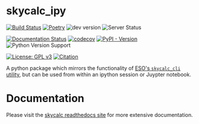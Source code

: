 # skycalc_ipy

[![Build Status](https://github.com/AstarVienna/skycalc_ipy/actions/workflows/tests.yml/badge.svg)](https://github.com/AstarVienna/skycalc_ipy/actions/workflows/tests.yml/badge.svg)
[![Poetry](https://img.shields.io/endpoint?url=https://python-poetry.org/badge/v0.json)](https://python-poetry.org/)
![dev version](https://img.shields.io/badge/dynamic/toml?url=https%3A%2F%2Fraw.githubusercontent.com%2FAstarVienna%2Fskycalc_ipy%2Fmaster%2Fpyproject.toml&query=%24.tool.poetry.version&label=dev%20version&color=teal)
![Server Status](https://img.shields.io/website?url=https%3A%2F%2Fetimecalret-002.eso.org%2Fobserving%2Fetc%2F&label=ESO%20ETC%20server)

[![Documentation Status](https://readthedocs.org/projects/skycalc-ipy/badge/?version=latest)](https://skycalc-ipy.readthedocs.io/en/latest)
[![codecov](https://codecov.io/gh/AstarVienna/skycalc_ipy/graph/badge.svg)](https://codecov.io/gh/AstarVienna/skycalc_ipy)
[![PyPI - Version](https://img.shields.io/pypi/v/skycalc-ipy)](https://pypi.org/project/skycalc-ipy/)
![Python Version Support](https://github-actions.40ants.com/AstarVienna/DevOps/matrix.svg?only=Tests.build.ubuntu-latest)

[![License: GPL v3](https://img.shields.io/badge/License-GPLv3-blue.svg)](https://www.gnu.org/licenses/gpl-3.0)
[![Citation](https://img.shields.io/badge/ascl-2109.007-blue.svg?colorB=262255)](https://ascl.net/2109.007)

A python package which mirrors the functionality of 
[ESO's `skycalc_cli` utility](https://www.eso.org/observing/etc/doc/skycalc/helpskycalccli.html),
but can be used from within an ipython session or Juypter notebook.

# Documentation
Please visit the [skycalc readthedocs site](https://skycalc-ipy.readthedocs.io/en/latest/) for more extensive documentation.
